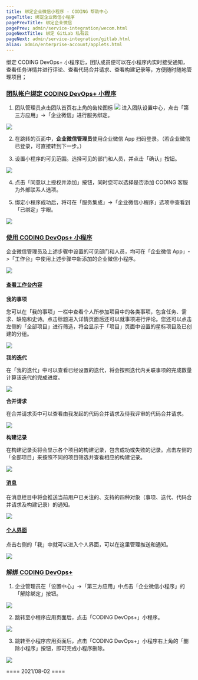 ```yaml
---
title: 绑定企业微信小程序 - CODING 帮助中心
pageTitle: 绑定企业微信小程序
pagePrevTitle: 绑定企业微信
pagePrev: admin/service-integration/wecom.html
pageNextTitle: 绑定 GitLab 私有云
pageNext: admin/service-integration/gitlab.html
alias: admin/enterprise-account/applets.html
---
```


绑定 CODING DevOps+ 小程序后，团队成员便可以在小程序内实时接受通知，查看任务详情并进行评论、查看代码合并请求、查看构建记录等，方便随时随地管理项目；

### [团队帐户绑定 CODING DevOps+ 小程序](#bind)

1.  团队管理员点击团队首页右上角的齿轮图标 <img src ="https://help-assets.codehub.cn/enterprise/20210928153255.png" style ="margin:0"> 进入团队设置中心，点击「第三方应用」→「企业微信」进行服务绑定。

![](https://help-assets.codehub.cn/enterprise/20210930171842.png)

2.  在跳转的页面中，**企业微信管理员**使用企业微信 App 扫码登录。（若企业微信已登录，可直接转到下一步。）

3.  设置小程序的可见范围。选择可见的部门和人员，并点击「确认」按钮。

![](https://help-assets.codehub.cn/enterprise/20210803113321.png)

4.  点击「同意以上授权并添加」按钮，同时您可以选择是否添加 CODING 客服为外部联系人选项。

5.  绑定小程序成功后，将可在「服务集成」->「企业微信小程序」选项中查看到「已绑定」字眼。

![](https://help-assets.codehub.cn/enterprise/20210930171918.png)

### [使用 CODING DevOps+ 小程序](#use)

企业微信管理员及上述步骤中设置的可见部门和人员，均可在「企业微信 App」->「工作台」中使用上述步骤中新添加的企业微信小程序。

![](https://help-assets.codehub.cn/enterprise/20210803114140.png)

#### [查看工作台内容](#workspace)

**我的事项**

您可以在「我的事项」一栏中查看个人所参加项目中的各类事项，包含任务、需求、缺陷和史诗。点击标题进入详情页面后还可以就事项进行评论。您还可以点击左侧的「全部项目」进行筛选，将会显示于「项目」页面中设置的星标项目及已创建的分组。

![](https://help-assets.codehub.cn/enterprise/20200806102747.png)

**我的迭代**

在「我的迭代」中可以查看已经设置的迭代，将会按照迭代内关联事项的完成数量计算该迭代的完成进度。

![](https://help-assets.codehub.cn/enterprise/20200806103352.png)

**合并请求**

在合并请求页中可以查看由我发起的代码合并请求及待我评审的代码合并请求。

![](https://help-assets.codehub.cn/enterprise/20200731162326.png)

**构建记录**

在构建记录页将会显示各个项目的构建记录，包含成功或失败的记录。点击左侧的「全部项目」来按照不同的项目筛选并查看相应的构建记录。

![](https://help-assets.codehub.cn/enterprise/20200731162250.png)

#### [消息](#message)

在消息栏目中将会推送当前用户已关注的、支持的四种对象（事项、迭代、代码合并请求及构建记录）的通知。

![](https://help-assets.codehub.cn/enterprise/20200713162356.png)

#### [个人界面](#personal-interface)

点击右侧的「我」中就可以进入个人界面，可以在这里管理推送和通知。

![](https://help-assets.codehub.cn/enterprise/20200713165858.png)

### [解绑 CODING DevOps+](#unbind)

1.  企业管理员在「设置中心」->「第三方应用」中点击「企业微信小程序」的「解除绑定」按钮。

![](https://help-assets.codehub.cn/enterprise/20210930172057.png)

2.  跳转至小程序应用页面后，点击「CODING DevOps+」小程序。

![](https://help-assets.codehub.cn/enterprise/20210803112902.png)

3.  跳转至小程序应用页面后，点击「CODING DevOps+」小程序右上角的「删除小程序」按钮，即可完成小程序删除。

![](https://help-assets.codehub.cn/enterprise/20210803113040.png)


==== 2021/08-02 ====
